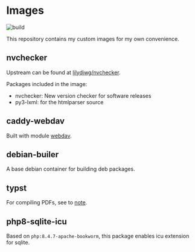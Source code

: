 # Images

![build](https://github.com/adamanteye/images/actions/workflows/build.yml/badge.svg)

This repository contains my custom images for my own convenience.

## nvchecker

Upstream can be found at [lilydjwg/nvchecker](https://github.com/lilydjwg/nvchecker).

Packages included in the image:

- nvchecker: New version checker for software releases
- py3-lxml: for the htmlparser source

## caddy-webdav

Built with module [webdav](https://caddyserver.com/docs/modules/http.handlers.webdav).

## debian-builer

A base debian container for building deb packages.

## typst

For compiling PDFs, see to [note](https://github.com/adamanteye/note).

## php8-sqlite-icu

Based on `php:8.4.7-apache-bookworm`, this package enables icu extension for sqlite.
